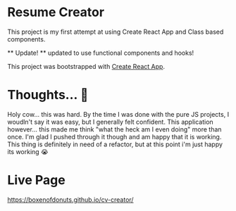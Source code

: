# Resume Creator
This project is my first attempt at using Create React App and Class based components.

** Update! ** updated to use functional components and hooks!


This project was bootstrapped with [Create React App](https://github.com/facebook/create-react-app).

# Thoughts... :thinking:
Holy cow... this was hard. By the time I was done with the pure JS projects, I woudln't say it was easy, but I generally felt confident. This application however... this made me think "what the heck am I even doing" more than once. I'm glad I pushed through it though and am happy that it is working. This thing is definitely in need of a refactor, but at this point i'm just happy its working :sob:

# Live Page
https://boxenofdonuts.github.io/cv-creator/
